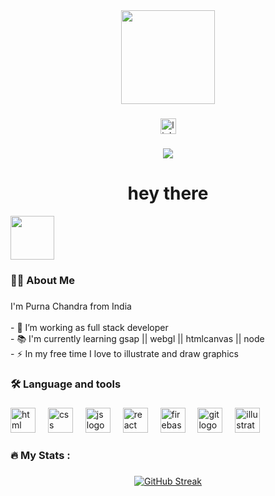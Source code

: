 <div align="center">
  <img height="150" src="https://user-images.githubusercontent.com/74038190/229223263-cf2e4b07-2615-4f87-9c38-e37600f8381a.gif"  />
  
</div>

###

<div align="center">
  <img src="https://img.shields.io/static/v1?message=LinkedIn&logo=linkedin&label=&color=0077B5&logoColor=white&labelColor=&style=for-the-badge" height="25" alt="linkedin logo"  />
 
</div>

###

<div align="center">
  <img src="https://visitor-badge.laobi.icu/badge?page_id=purna-dev&"  />
</div>

###

<h1 align="center">hey there </h1><img height="70" src="https://user-images.githubusercontent.com/74038190/214644152-52f47eb3-5e31-4f47-8758-05c9468d5596.gif" />

###

<h3 align="left">👩‍💻  About Me</h3>

###

<p align="left">I'm Purna Chandra from India<br><br>- 🔭 I’m working as full stack developer<br>- 📚 I'm currently learning gsap || webgl || htmlcanvas || node<br>- ⚡ In my free time I love to illustrate and draw graphics</p>

###

<h3 align="left">🛠 Language and tools</h3>

###

<div align="left">
  <img src="https://cdn.jsdelivr.net/gh/devicons/devicon/icons/html5/html5-original.svg" height="40" alt="html logo"  />                  
  <img width="12" />
  <img src="https://cdn.jsdelivr.net/gh/devicons/devicon/icons/css3/css3-original.svg" height="40" alt="css logo"  />
  <img width="12" />
  <img src="https://cdn.jsdelivr.net/gh/devicons/devicon/icons/javascript/javascript-original.svg" height="40" alt="js logo"  />
  <img width="12" />
  <img src="https://cdn.jsdelivr.net/gh/devicons/devicon/icons/react/react-original.svg" height="40" alt="react logo"  />
  <img width="12" />
  <img src="https://cdn.jsdelivr.net/gh/devicons/devicon/icons/firebase/firebase-plain-wordmark.svg" height="40" alt="firebase logo"  />
<!--   <img width="12" />
  <img src="https://cdn.jsdelivr.net/gh/devicons/devicon/icons/amazonwebservices/amazonwebservices-original.svg" height="40" alt="amazonwebservices logo"  />
  <img width="12" />
  <img src="https://cdn.jsdelivr.net/gh/devicons/devicon/icons/circleci/circleci-plain.svg" height="40" alt="circleci logo"  /> -->
  <img width="12" />
  <img src="https://cdn.jsdelivr.net/gh/devicons/devicon/icons/git/git-original.svg" height="40" alt="git logo"  />
  <img width="12" />
  <img src="https://cdn.jsdelivr.net/gh/devicons/devicon/icons/illustrator/illustrator-plain.svg" height="40" alt="illustratot logo"  />
</div>

###

<h3 align="left">🔥   My Stats :</h3>

###

<div align="center">
<!--   <img src="https://streak-stats.demolab.com?user=purna-dev&locale=en&mode=daily&theme=dark&hide_border=false&border_radius=5&order=3" height="220" alt="streak graph"  /> -->
<!--   [![GitHub Streak](https://streak-stats.demolab.com?user=purna-dev&theme=nightowl&hide_border=true&background=EB545400)](https://git.io/streak-stats) -->

<a href="https://github.com/purna-dev?tab=repositories"><img src="https://streak-stats.demolab.com?user=purna-dev&theme=nightowl&hide_border=true&background=EB545400" alt="GitHub Streak" /></a>
  
</div>

###
